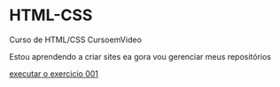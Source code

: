 # HTML-CSS
 Curso de HTML/CSS CursoemVideo

Estou aprendendo a criar sites ea gora vou gerenciar meus repositórios

<a href="https://lukasth202.github.io/HTML-CSS/Exercícios/Ex001/index.html"> executar o exercicio 001 </a>